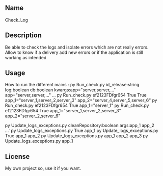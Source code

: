 ## Name
Check_Log

## Description
Be able to check the logs and isolate errors which are not really errors.
Allow to know if a delivery add new errors or if the application is still working as intended.

## Usage
How to run the different mains :
py Run_check.py id_release:string log:boolean db:boolean kwargs:app="server,server,..." app="server,server,..." ...
py Run_check.py ef2123FDfgr654 True True app_1="server_1,server_2,server_3" app_2="server_4,server_5,server_6"
py Run_check.py ef2123FDfgr654 True app_1="server_1"
py Run_check.py ef2123FDfgr654 True app_1="server_1,server_2,server_3" app_2="server_2,server_6"

py Update_logs_exceptions.py cleanRepository:boolean args:app_1 app_2 ...'
py Update_logs_exceptions.py True app_1 
py Update_logs_exceptions.py True app_1 app_2
py Update_logs_exceptions.py app_1 app_2 app_3
py Update_logs_exceptions.py app_1  

## License
My own project so, use it if you want.

